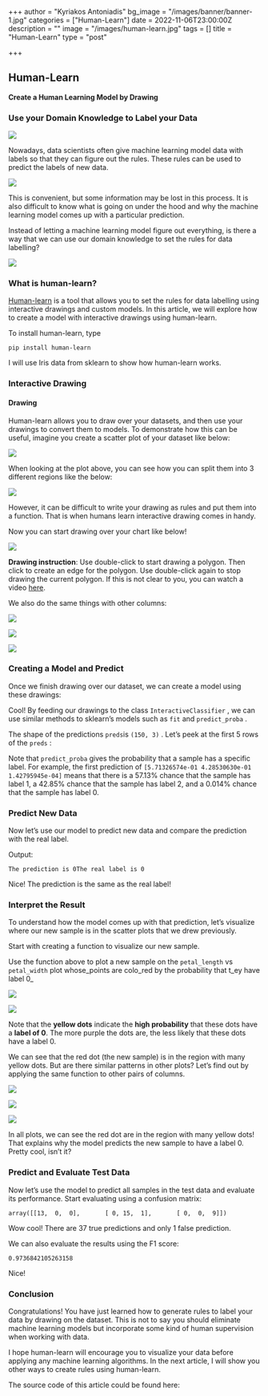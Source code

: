 +++
author = "Kyriakos Antoniadis"
bg_image = "/images/banner/banner-1.jpg"
categories = ["Human-Learn"]
date = 2022-11-06T23:00:00Z
description = ""
image = "/images/human-learn.jpg"
tags = []
title = "Human-Learn"
type = "post"

+++
## Human-Learn

**Create a Human Learning Model by Drawing**

### Use your Domain Knowledge to Label your Data

![](/images/1_aG1xWjuHYRDP7cBSKwWnHw.gif)

Nowadays, data scientists often give machine learning model data with labels so that they can figure out the rules. These rules can be used to predict the labels of new data.

![](/images/1_lAG4xlZWtRQcFkrt2dkoTg.webp)

This is convenient, but some information may be lost in this process. It is also difficult to know what is going on under the hood and why the machine learning model comes up with a particular prediction.

Instead of letting a machine learning model figure out everything, is there a way that we can use our domain knowledge to set the rules for data labelling?

![](/images/1_5NLMRismhkeXze-BdO5o0A.webp)

### What is human-learn?

[Human-learn](https://github.com/koaning/human-learn/) is a tool that allows you to set the rules for data labelling using interactive drawings and custom models. In this article, we will explore how to create a model with interactive drawings using human-learn.

To install human-learn, type

    pip install human-learn

I will use Iris data from sklearn to show how human-learn works.

### Interactive Drawing

#### Drawing

Human-learn allows you to draw over your datasets, and then use your drawings to convert them to models. To demonstrate how this can be useful, imagine you create a scatter plot of your dataset like below:

![](/images/1_C75bN2iFe8AqVN05XoTk1w.webp)

When looking at the plot above, you can see how you can split them into 3 different regions like the below:

![](/images/1_eMnFM9ceLquSPQIlLbuOqw.webp)

However, it can be difficult to write your drawing as rules and put them into a function. That is when humans learn interactive drawing comes in handy.

Now you can start drawing over your chart like below!

![](/images/1_aG1xWjuHYRDP7cBSKwWnHw.gif)

**Drawing instruction**: Use double-click to start drawing a polygon. Then click to create an edge for the polygon. Use double-click again to stop drawing the current polygon. If this is not clear to you, you can watch a video [here](https://www.loom.com/share/5f622a6c40504f2094f4b472fe2b04d0).

We also do the same things with other columns:

![](/images/sepal_files/1_SunRl4nEdKiT173hM2qmeg.png)

![](/images/sepal_files/1_IaRVbTP-D8y7vv-9xghUoQ.png)

![](/images/sepal_files/1__SKQDEhqDNdaWkoK680AUw.png)

### Creating a Model and Predict

Once we finish drawing over our dataset, we can create a model using these drawings:

Cool! By feeding our drawings to the class `InteractiveClassifier` , we can use similar methods to sklearn’s models such as `fit` and `predict_proba` .

The shape of the predictions `preds`is `(150, 3)` . Let’s peek at the first 5 rows of the `preds` :

Note that `predict_proba` gives the probability that a sample has a specific label. For example, the first prediction of `[5.71326574e-01 4.28530630e-01 1.42795945e-04]` means that there is a 57.13% chance that the sample has label 1, a 42.85% chance that the sample has label 2, and a 0.014% chance that the sample has label 0.

### Predict New Data

Now let’s use our model to predict new data and compare the prediction with the real label.

Output:

    The prediction is 0The real label is 0

Nice! The prediction is the same as the real label!

### Interpret the Result

To understand how the model comes up with that prediction, let’s visualize where our new sample is in the scatter plots that we drew previously.

Start with creating a function to visualize our new sample.

Use the function above to plot a new sample on the `petal_length` vs `petal_width` plot whose_points are colo_red by the probability that t_ey have label 0_

![](/images/sepal_files/1_TWiLM1N-yXsetittXBxJ1Q.gif)

![](/images/sepal_files/1_TWiLM1N-yXsetittXBxJ1Q.png)

Note that the **yellow dots** indicate the **high probability** that these dots have a **label of 0**. The more purple the dots are, the less likely that these dots have a label 0.

We can see that the red dot (the new sample) is in the region with many yellow dots. But are there similar patterns in other plots? Let’s find out by applying the same function to other pairs of columns.

![](/images/sepal_files/1__kATnN0TD0bZcQ3yi0m2dg.png)

![](/images/sepal_files/1_s7EFcEElMbz0QnTksd8DnQ.png)

![](/images/sepal_files/1_h3bE7gJ4wj-Zrkasou7bKA.png)

In all plots, we can see the red dot are in the region with many yellow dots! That explains why the model predicts the new sample to have a label 0. Pretty cool, isn’t it?

### Predict and Evaluate Test Data

Now let’s use the model to predict all samples in the test data and evaluate its performance. Start evaluating using a confusion matrix:

    array([[13,  0,  0],       [ 0, 15,  1],       [ 0,  0,  9]])

Wow cool! There are 37 true predictions and only 1 false prediction.

We can also evaluate the results using the F1 score:

    0.9736842105263158

Nice!

### Conclusion

Congratulations! You have just learned how to generate rules to label your data by drawing on the dataset. This is not to say you should eliminate machine learning models but incorporate some kind of human supervision when working with data.

I hope human-learn will encourage you to visualize your data before applying any machine learning algorithms. In the next article, I will show you other ways to create rules using human-learn.

The source code of this article could be found here: